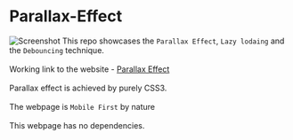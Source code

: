 # Parallax-Effect
![Screenshot](../master/images/screenshot.JPG)
This repo showcases the `Parallax Effect`, `Lazy lodaing` and the `Debouncing` technique. <br/><br/>
Working link to the website - [Parallax Effect](https://parallaxeffect.netlify.com/) <br/><br/>
Parallax effect is achieved by purely CSS3. <br/><br/>
The webpage is `Mobile First` by nature<br/><br/>
This webpage has no dependencies.
